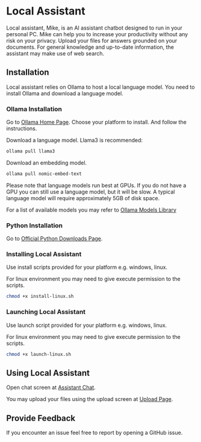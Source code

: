 # Local Assistant

Local assistant, Mike, is an AI assistant chatbot designed to run in your personal PC.
Mike can help you to increase your productivity without any risk on your privacy.
Upload your files for answers grounded on your documents. For general knowledge and up-to-date information, the
assistant may make use of web search.

## Installation

Local assistant relies on Ollama to host a local language model. You need to install Ollama and download a language
model.

### Ollama Installation

Go to [Ollama Home Page](https://ollama.com/). Choose your platform to install. And follow the instructions.

Download a language model. Llama3 is recommended:

```bash
ollama pull llama3
```

Download an embedding model.

```bash
ollama pull nomic-embed-text
```

Please note that language models run best at GPUs. If you do not have a GPU you can still use a language model, but it
will be slow.
A typical language model will require approximately 5GB of disk space.

For a list of available models you may refer to [Ollama Models Library](https://ollama.com/library)

### Python Installation

Go to [Official Python Downloads Page](https://www.python.org/downloads/).

### Installing Local Assistant

Use install scripts provided for your platform e.g. windows, linux.

For linux environment you may need to give execute permission to the scripts.

```bash
chmod +x install-linux.sh
```

### Launching Local Assistant

Use launch script provided for your platform e.g. windows, linux.

For linux environment you may need to give execute permission to the scripts.

```bash
chmod +x launch-linux.sh
```

## Using Local Assistant

Open chat screen at [Assistant Chat](http://localhost:8501/Assistant_Chat).

You may upload your files using the upload screen at [Upload Page](http://localhost:8501/Upload).

## Provide Feedback

If you encounter an issue feel free to report by opening a GitHub issue.

